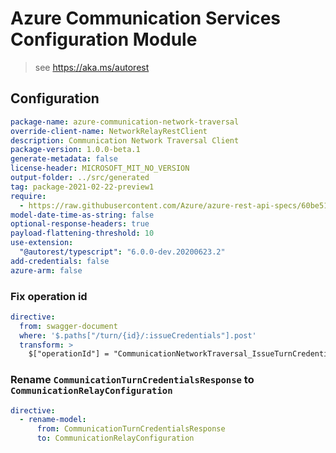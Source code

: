 # Azure Communication Services Configuration Module

> see https://aka.ms/autorest

## Configuration

```yaml
package-name: azure-communication-network-traversal
override-client-name: NetworkRelayRestClient
description: Communication Network Traversal Client
package-version: 1.0.0-beta.1
generate-metadata: false
license-header: MICROSOFT_MIT_NO_VERSION
output-folder: ../src/generated
tag: package-2021-02-22-preview1
require:
  - https://raw.githubusercontent.com/Azure/azure-rest-api-specs/60be518b4fa1a9fb011a0cb69ae7ca3e1cee06b1/specification/communication/data-plane/Microsoft.CommunicationServicesTurn/readme.md
model-date-time-as-string: false
optional-response-headers: true
payload-flattening-threshold: 10
use-extension:
  "@autorest/typescript": "6.0.0-dev.20200623.2"
add-credentials: false
azure-arm: false
```

### Fix operation id

```yaml
directive:
  from: swagger-document
  where: '$.paths["/turn/{id}/:issueCredentials"].post'
  transform: >
    $["operationId"] = "CommunicationNetworkTraversal_IssueTurnCredentials";
```

### Rename `CommunicationTurnCredentialsResponse` to `CommunicationRelayConfiguration`

```yaml
directive:
  - rename-model:
      from: CommunicationTurnCredentialsResponse
      to: CommunicationRelayConfiguration
```

